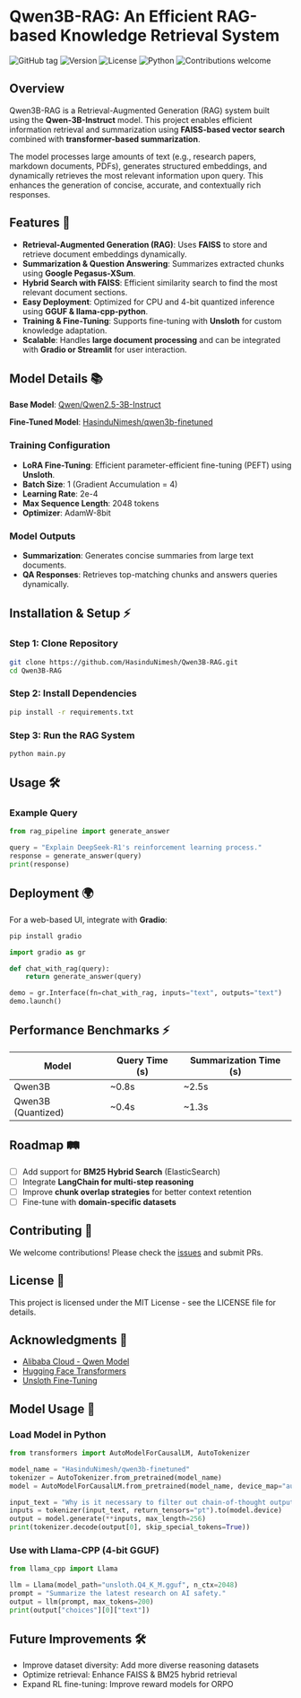 # Qwen3B-RAG: An Efficient RAG-based Knowledge Retrieval System

![GitHub tag](https://img.shields.io/github/tag/HasinduNimesh/Qwen3B-RAG.svg)
![Version](https://img.shields.io/badge/version-0.0.1-blue)
![License](https://img.shields.io/github/license/HasinduNimesh/Qwen3B-RAG--An-Efficient-RAG-based-Knowledge-Retrieval-System)
![Python](https://img.shields.io/badge/python-3.8%2B-blue)
![Contributions welcome](https://img.shields.io/badge/contributions-welcome-brightgreen)

## Overview
Qwen3B-RAG is a Retrieval-Augmented Generation (RAG) system built using the **Qwen-3B-Instruct** model. This project enables efficient information retrieval and summarization using **FAISS-based vector search** combined with **transformer-based summarization**.

The model processes large amounts of text (e.g., research papers, markdown documents, PDFs), generates structured embeddings, and dynamically retrieves the most relevant information upon query. This enhances the generation of concise, accurate, and contextually rich responses.

## Features 🚀
- **Retrieval-Augmented Generation (RAG)**: Uses **FAISS** to store and retrieve document embeddings dynamically.
- **Summarization & Question Answering**: Summarizes extracted chunks using **Google Pegasus-XSum**.
- **Hybrid Search with FAISS**: Efficient similarity search to find the most relevant document sections.
- **Easy Deployment**: Optimized for CPU and 4-bit quantized inference using **GGUF & llama-cpp-python**.
- **Training & Fine-Tuning**: Supports fine-tuning with **Unsloth** for custom knowledge adaptation.
- **Scalable**: Handles **large document processing** and can be integrated with **Gradio or Streamlit** for user interaction.

## Model Details 📚
**Base Model**: [Qwen/Qwen2.5-3B-Instruct](https://huggingface.co/Qwen/Qwen2.5-3B-Instruct)

**Fine-Tuned Model**: [HasinduNimesh/qwen3b-finetuned](https://huggingface.co/HasinduNimesh/qwen3b-finetuned)

### Training Configuration
- **LoRA Fine-Tuning**: Efficient parameter-efficient fine-tuning (PEFT) using **Unsloth**.
- **Batch Size**: 1 (Gradient Accumulation = 4)
- **Learning Rate**: 2e-4
- **Max Sequence Length**: 2048 tokens
- **Optimizer**: AdamW-8bit

### Model Outputs
- **Summarization**: Generates concise summaries from large text documents.
- **QA Responses**: Retrieves top-matching chunks and answers queries dynamically.

## Installation & Setup ⚡
### Step 1: Clone Repository
```bash
git clone https://github.com/HasinduNimesh/Qwen3B-RAG.git
cd Qwen3B-RAG
```

### Step 2: Install Dependencies
```bash
pip install -r requirements.txt
```

### Step 3: Run the RAG System
```bash
python main.py
```

## Usage 🛠️
### Example Query
```python
from rag_pipeline import generate_answer

query = "Explain DeepSeek-R1's reinforcement learning process."
response = generate_answer(query)
print(response)
```

## Deployment 🌍
For a web-based UI, integrate with **Gradio**:
```bash
pip install gradio
```
```python
import gradio as gr

def chat_with_rag(query):
    return generate_answer(query)

demo = gr.Interface(fn=chat_with_rag, inputs="text", outputs="text")
demo.launch()
```

## Performance Benchmarks ⚡
| Model | Query Time (s) | Summarization Time (s) |
|--------|------------|------------------|
| Qwen3B | ~0.8s | ~2.5s |
| Qwen3B (Quantized) | ~0.4s | ~1.3s |

## Roadmap 🛤️
- [ ] Add support for **BM25 Hybrid Search** (ElasticSearch)
- [ ] Integrate **LangChain for multi-step reasoning**
- [ ] Improve **chunk overlap strategies** for better context retention
- [ ] Fine-tune with **domain-specific datasets**

## Contributing 🤝
We welcome contributions! Please check the [issues](https://github.com/HasinduNimesh/Qwen3B-RAG/issues) and submit PRs.

## License 📜
This project is licensed under the MIT License - see the LICENSE file for details.

## Acknowledgments 🙌
- [Alibaba Cloud - Qwen Model](https://huggingface.co/Qwen)
- [Hugging Face Transformers](https://huggingface.co/transformers/)
- [Unsloth Fine-Tuning](https://github.com/unslothai/unsloth)

## Model Usage 🚀
### Load Model in Python
```python
from transformers import AutoModelForCausalLM, AutoTokenizer

model_name = "HasinduNimesh/qwen3b-finetuned"
tokenizer = AutoTokenizer.from_pretrained(model_name)
model = AutoModelForCausalLM.from_pretrained(model_name, device_map="auto")

input_text = "Why is it necessary to filter out chain-of-thought outputs with mixed languages, long paragraphs, and code blocks?"
inputs = tokenizer(input_text, return_tensors="pt").to(model.device)
output = model.generate(**inputs, max_length=256)
print(tokenizer.decode(output[0], skip_special_tokens=True))
```

### Use with Llama-CPP (4-bit GGUF)
```python
from llama_cpp import Llama

llm = Llama(model_path="unsloth.Q4_K_M.gguf", n_ctx=2048)
prompt = "Summarize the latest research on AI safety."
output = llm(prompt, max_tokens=200)
print(output["choices"][0]["text"])
```

## Future Improvements 🛠
- Improve dataset diversity: Add more diverse reasoning datasets
- Optimize retrieval: Enhance FAISS & BM25 hybrid retrieval
- Expand RL fine-tuning: Improve reward models for ORPO
